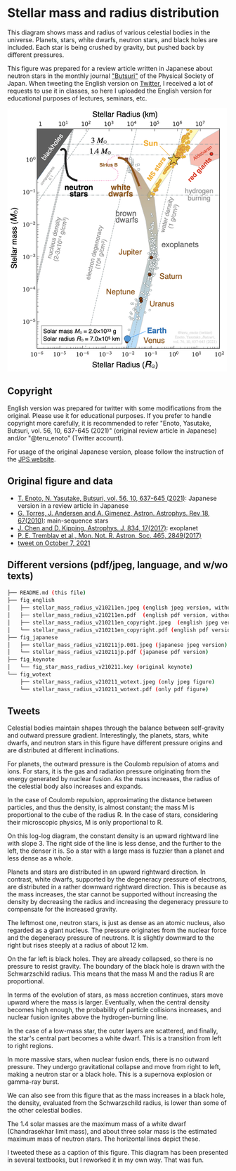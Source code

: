 # Stellar mass and radius distribution 
This diagram shows mass and radius of various celestial bodies in the universe. Planets, stars, white dwarfs, neutron stars, and black holes are included. Each star is being crushed by gravity, but pushed back by different pressures. 

This figure was prepared for a review article written in Japanese about neutron stars in the monthly journal ["Butsuri"](https://www.jps.or.jp/books/gakkaishi/2021/10/76-10.php) of the Physical Society of Japan. When tweeting the English version on [Twitter](https://twitter.com/teru_enoto/status/1446075332478574595?s=20), I received a lot of requests to use it in classes, so here I uploaded the English version for educational purposes of lectures, seminars, etc.

<img src="https://github.com/tenoto/stellar_mass_and_radius/raw/main/fig_english/stellar_mass_radius_v210211en_copyright.jpeg" width="500" height="600">

## Copyright

English version was prepared for twitter with some modifications from the original. Please use it for educational purposes. If you prefer to handle copyright more carefully, it is recommended to refer "Enoto, Yasutake, Butsuri, vol. 56, 10, 637-645 (2021)" (original review article in Japanese) and/or "@teru_enoto" (Twitter account). 

For usage of the original Japanese version, please follow the instruction of the [JPS website](https://www.jps.or.jp/books/chosakuken/index.php).

## Original figure and data 

- [T. Enoto, N. Yasutake, Butsuri, vol. 56, 10, 637-645 (2021)](https://www.jps.or.jp/books/gakkaishi/2021/10/05/76-10_637overview%20articles2.pdf): Japanese version in a review article in Japanese 
- [G. Torres, J. Andersen and A. Gimenez, Astron. Astrophys. Rev 18, 67(2010)](https://arxiv.org/abs/0908.2624): main-sequence stars
- [J. Chen and D. Kipping, Astrophys. J. 834, 17(2017)](https://ui.adsabs.harvard.edu/abs/2017ApJ...834...17C/abstract): exoplanet
- [P. E. Tremblay et al., Mon. Not. R. Astron. Soc. 465, 2849(2017)](https://arxiv.org/abs/1611.00629)
- [tweet on October 7, 2021](https://twitter.com/teru_enoto/status/1446075332478574595?s=20)


## Different versions (pdf/jpeg, language, and w/wo texts)

```bash
├── README.md (this file)
├── fig_english
│   ├── stellar_mass_radius_v210211en.jpeg (english jpeg version, without copyright) 
│   ├── stellar_mass_radius_v210211en.pdf  (english pdf version, without copyright) 
│   ├── stellar_mass_radius_v210211en_copyright.jpeg  (english jpeg version, with copyright) 
│   └── stellar_mass_radius_v210211en_copyright.pdf (english pdf version, with copyright) 
├── fig_japanese
│   ├── stellar_mass_radius_v210211jp.001.jpeg (japanese jpeg version) 
│   └── stellar_mass_radius_v210211jp.pdf (japanese pdf version) 
├── fig_keynote
│   └── fig_star_mass_radius_v210211.key (original keynote) 
└── fig_wotext
    ├── stellar_mass_radius_v210211_wotext.jpeg (only jpeg figure)
    └── stellar_mass_radius_v210211_wotext.pdf (only pdf figure)
```

## Tweets

Celestial bodies maintain shapes through the balance between self-gravity and outward pressure gradient. Interestingly, the planets, stars, white dwarfs, and neutron stars in this figure have different pressure origins and are distributed at different inclinations.

For planets, the outward pressure is the Coulomb repulsion of atoms and ions. For stars, it is the gas and radiation pressure originating from the energy generated by nuclear fusion. As the mass increases, the radius of the celestial body also increases and expands.

In the case of Coulomb repulsion, approximating the distance between particles, and thus the density, is almost constant; the mass M is proportional to the cube of the radius R. In the case of stars, considering their microscopic physics, M is only proportional to R.

On this log-log diagram, the constant density is an upward rightward line with slope 3. The right side of the line is less dense, and the further to the left, the denser it is. So a star with a large mass is fuzzier than a planet and less dense as a whole.

Planets and stars are distributed in an upward rightward direction. In contrast, white dwarfs, supported by the degeneracy pressure of electrons, are distributed in a rather downward rightward direction. This is because as the mass increases, the star cannot be supported without increasing the density by decreasing the radius and increasing the degeneracy pressure to compensate for the increased gravity.

The leftmost one, neutron stars, is just as dense as an atomic nucleus, also regarded as a giant nucleus. The pressure originates from the nuclear force and the degeneracy pressure of neutrons. It is slightly downward to the right but rises steeply at a radius of about 12 km.

On the far left is black holes. They are already collapsed, so there is no pressure to resist gravity. The boundary of the black hole is drawn with the Schwarzschild radius. This means that the mass M and the radius R are proportional.

In terms of the evolution of stars, as mass accretion continues, stars move upward where the mass is larger. Eventually, when the central density becomes high enough, the probability of particle collisions increases, and nuclear fusion ignites above the hydrogen-burning line.

In the case of a low-mass star, the outer layers are scattered, and finally, the star's central part becomes a white dwarf. This is a transition from left to right regions.

In more massive stars, when nuclear fusion ends, there is no outward pressure. They undergo gravitational collapse and move from right to left, making a neutron star or a black hole. This is a supernova explosion or gamma-ray burst.

We can also see from this figure that as the mass increases in a black hole, the density, evaluated from the Schwarzschild radius, is lower than some of the other celestial bodies.

The 1.4 solar masses are the maximum mass of a white dwarf (Chandrasekhar limit mass), and about three solar mass is the estimated maximum mass of neutron stars. The horizontal lines depict these.

I tweeted these as a caption of this figure. This diagram has been presented in several textbooks, but I reworked it in my own way. That was fun.
